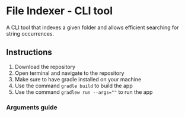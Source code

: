 
# File Indexer - CLI tool

A CLI tool that indexes a given folder and allows efficient searching for string occurrences.

## Instructions

1. Download the repository
2. Open terminal and navigate to the repository
3. Make sure to have gradle installed on your machine
4. Use the command `gradle build` to build the app
5. Use the command `gradlew run --args=""` to run the app

### Arguments guide 
